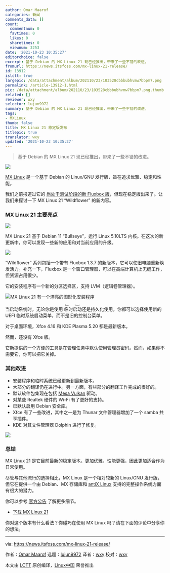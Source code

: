 ```yaml
---
author: Omar Maarof
categories: 新闻
comments_data: []
count:
  commentnum: 0
  favtimes: 0
  likes: 0
  sharetimes: 0
  viewnum: 3253
date: '2021-10-23 10:35:27'
editorchoice: false
excerpt: 基于 Debian 的 MX Linux 21 现已经推出，带来了一些不错的改进。
fromurl: https://news.itsfoss.com/mx-linux-21-release/
id: 13912
islctt: true
largepic: /data/attachment/album/202110/23/103528cbbbubhvmw7bbpm7.png
permalink: /article-13912-1.html
pic: /data/attachment/album/202110/23/103528cbbbubhvmw7bbpm7.png.thumb.jpg
related: []
reviewer: wxy
selector: lujun9972
summary: 基于 Debian 的 MX Linux 21 现已经推出，带来了一些不错的改进。
tags:
- MXLinux
thumb: false
title: MX Linux 21 稳定版发布
titlepic: true
translator: wxy
updated: '2021-10-23 10:35:27'
---
```



> 
> 基于 Debian 的 MX Linux 21 现已经推出，带来了一些不错的改进。
> 
> 
> 


![](/data/attachment/album/202110/23/103528cbbbubhvmw7bbpm7.png)


[MX Linux](https://mxlinux.org/) 是一个基于 Debian 的 Linux/GNU 发行版，旨在追求优雅、稳定和性能。


我们之前报道过它的 [尚处于测试阶段的新 Fluxbox 版](https://news.itsfoss.com/mx-linux-21-fluxbox-beta-release/)，但现在稳定版出来了。让我们来探讨一下 MX Linux 21 “Wildflower” 的新内容。


### MX Linux 21 主要亮点


![](/data/attachment/album/202110/23/103531myocjbvv8eih2err.png)


MX Linux 21 基于 Debian 11 “Bullseye”，运行 Linux 5.10LTS 内核。在这次的新更新中，你可以发现一些新的应用和对当前应用的升级。


![](/data/attachment/album/202110/23/103532kcn7myc78np88s8h.png)


“Wildflower” 系列包括一个带有 Fluxbox 1.3.7 的新版本，它可以使旧电脑重新焕发活力。补充一下，Fluxbox 是一个窗口管理器，可以在高端计算机上无缝工作，但资源占用很少。


它的安装程序有一个新的分区选择区，支持 LVM（逻辑卷管理器）。


![MX Linux 21 有一个漂亮的图形化安装程序](/data/attachment/album/202110/23/103531myocjbvv8eih2err.png)


当启动系统时，无论你是使用<ruby> 临时启动 <rt>  live boot </rt></ruby>还是持久化使用，你都可以选择使用新的 UEFI 临时系统启动菜单，而不是旧的控制台菜单。


对于桌面环境，Xfce 4.16 和 KDE Plasma 5.20 都是最新版本。


然而，还没有 Xfce 版。


它新提供的一个方便的工具是在管理任务中默认使用管理员密码。然而，如果你不需要它，你可以把它关掉。


### 其他改进


* 安装程序和临时系统已经更新到最新版本。
* 大部分的翻译仍在进行中。另一方面，有些部分的翻译工作完成的很好的。
* 默认软件包集现在包括 [Mesa Vulkan](https://www.mesa3d.org/) 驱动。
* 对某些 Realtek 硬件的 Wi-Fi 有了更好的支持。
* 已默认启用 Debian 安全库。
* Xfce 有了一些改进，其中之一是为 Thunar 文件管理器增加了一个 samba 共享插件。
* KDE 对其文件管理器 Dolphin 进行了修复。


![](/data/attachment/album/202110/23/103531myocjbvv8eih2err.png)


### 总结


MX Linux 21 是它目前最新的稳定版本。更加优雅，性能更强，因此更加适合作为日常使用。


尽管与其他流行的选择相比，MX Linux 是一个相对较新的 Linux/GNU 发行版，但它在提供一个由 Debian、MX 存储库和 [antiX Linux](https://antixlinux.com/) 支持的完整操作系统方面有很大的潜力。


你可以参考 [官方公告](https://mxlinux.org/blog/mx-21-wildflower-released/) 了解更多细节。


* [下载 MX Linux 21](https://mxlinux.org/download-links/)


你对这个版本有什么看法？你碰巧在使用 MX Linux 吗？请在下面的评论中分享你的想法。




---


via: <https://news.itsfoss.com/mx-linux-21-release/>


作者：[Omar Maarof](https://news.itsfoss.com/author/omar/) 选题：[lujun9972](https://github.com/lujun9972) 译者：[wxy](https://github.com/wxy) 校对：[wxy](https://github.com/wxy)


本文由 [LCTT](https://github.com/LCTT/TranslateProject) 原创编译，[Linux中国](https://linux.cn/) 荣誉推出